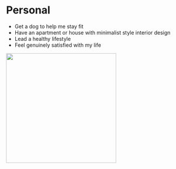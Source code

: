 # Personal

- Get a dog to help me stay fit
- Have an apartment or house with minimalist style interior design
- Lead a healthy lifestyle
- Feel genuinely satisfied with my life

<img height="300px" src="https://live.staticflickr.com/7560/15619359749_755e81238e_b.jpg">